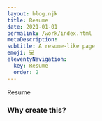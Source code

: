 ```yaml
---
layout: blog.njk
title: Resume
date: 2021-01-01
permalink: /work/index.html
metaDescription: 
subtitle: A resume-like page
emoji: 💻
eleventyNavigation:
  key: Resume
  order: 2
---
```

Resume

### Why create this?